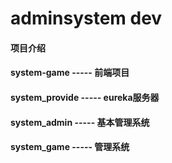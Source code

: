 # adminsystem dev

#### 项目介绍
#### system-game ----- 前端项目
#### system_provide -----  eureka服务器
#### system_admin -----  基本管理系统
#### system_game -----  管理系统